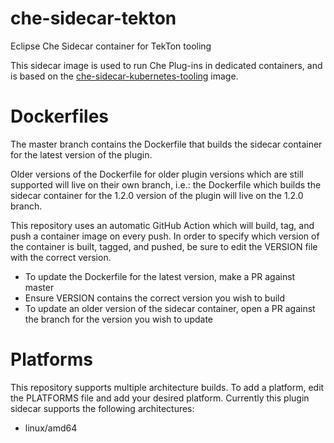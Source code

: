 # che-sidecar-tekton
Eclipse Che Sidecar container for TekTon tooling

This sidecar image is used to run Che Plug-ins in dedicated containers, and is based on the [che-sidecar-kubernetes-tooling](hhttps://github.com/che-dockerfiles/che-sidecar-kubernetes-tooling/blob/master/Dockerfile) image.

# Dockerfiles

The master branch contains the Dockerfile that builds the sidecar container for the latest version of the plugin.

Older versions of the Dockerfile for older plugin versions which are still supported will live on their own branch, i.e.: the Dockerfile which builds the sidecar container for the 1.2.0 version of the plugin will live on the 1.2.0 branch.

This repository uses an automatic GitHub Action which will build, tag, and push a container image on every push. In order to specify which version of the container is built, tagged, and pushed, be sure to edit the VERSION file with the correct version.

 - To update the Dockerfile for the latest version, make a PR against master
 - Ensure VERSION contains the correct version you wish to build
 - To update an older version of the sidecar container, open a PR against the branch for the version you wish to update

 # Platforms
 This repository supports multiple architecture builds. To add a platform, edit the PLATFORMS file and add your desired platform. Currently this plugin sidecar supports the following architectures:

 - linux/amd64
